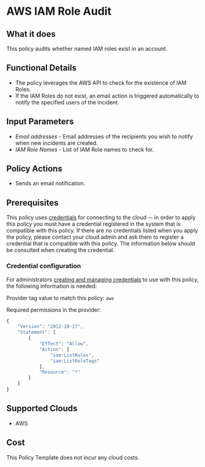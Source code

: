 # AWS IAM Role Audit

## What it does

This policy audits whether named IAM roles exist in an account.

## Functional Details

- The policy leverages the AWS API to check for the existence of IAM Roles.
- If the IAM Roles do not exist, an email action is triggered automatically to notify the specified users of the incident.

## Input Parameters

- *Email addresses* - Email addresses of the recipients you wish to notify when new incidents are created.
- *IAM Role Names* - List of IAM Role names to check for.

## Policy Actions

- Sends an email notification.

## Prerequisites

This policy uses [credentials](https://docs.rightscale.com/policies/users/guides/credential_management.html) for connecting to the cloud -- in order to apply this policy you must have a credential registered in the system that is compatible with this policy. If there are no credentials listed when you apply the policy, please contact your cloud admin and ask them to register a credential that is compatible with this policy. The information below should be consulted when creating the credential.

### Credential configuration

For administrators [creating and managing credentials](https://docs.rightscale.com/policies/users/guides/credential_management.html) to use with this policy, the following information is needed:

Provider tag value to match this policy: `aws`

Required permissions in the provider:

```javascript
{
    "Version": "2012-10-17",
    "Statement": [
        {
            "Effect": "Allow",
            "Action": [
                "iam:ListRoles",
                "iam:ListRoleTags"
            ],
            "Resource": "*"
        }
    ]
}
```

## Supported Clouds

- AWS

## Cost

This Policy Template does not incur any cloud costs.
